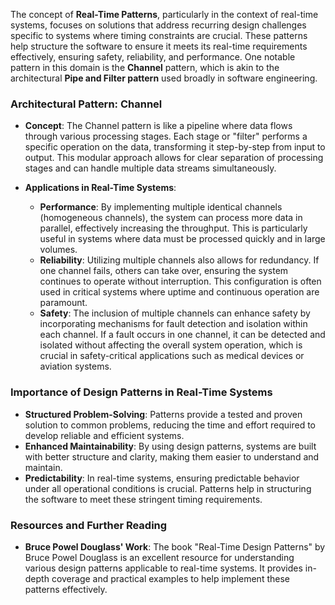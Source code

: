The concept of **Real-Time Patterns**, particularly in the context of real-time systems, focuses on solutions that address recurring design challenges specific to systems where timing constraints are crucial. These patterns help structure the software to ensure it meets its real-time requirements effectively, ensuring safety, reliability, and performance. One notable pattern in this domain is the **Channel** pattern, which is akin to the architectural **Pipe and Filter pattern** used broadly in software engineering.

### Architectural Pattern: Channel
- **Concept**: The Channel pattern is like a pipeline where data flows through various processing stages. Each stage or "filter" performs a specific operation on the data, transforming it step-by-step from input to output. This modular approach allows for clear separation of processing stages and can handle multiple data streams simultaneously.
  
- **Applications in Real-Time Systems**:
  - **Performance**: By implementing multiple identical channels (homogeneous channels), the system can process more data in parallel, effectively increasing the throughput. This is particularly useful in systems where data must be processed quickly and in large volumes.
  - **Reliability**: Utilizing multiple channels also allows for redundancy. If one channel fails, others can take over, ensuring the system continues to operate without interruption. This configuration is often used in critical systems where uptime and continuous operation are paramount.
  - **Safety**: The inclusion of multiple channels can enhance safety by incorporating mechanisms for fault detection and isolation within each channel. If a fault occurs in one channel, it can be detected and isolated without affecting the overall system operation, which is crucial in safety-critical applications such as medical devices or aviation systems.

### Importance of Design Patterns in Real-Time Systems
- **Structured Problem-Solving**: Patterns provide a tested and proven solution to common problems, reducing the time and effort required to develop reliable and efficient systems.
- **Enhanced Maintainability**: By using design patterns, systems are built with better structure and clarity, making them easier to understand and maintain.
- **Predictability**: In real-time systems, ensuring predictable behavior under all operational conditions is crucial. Patterns help in structuring the software to meet these stringent timing requirements.

### Resources and Further Reading
- **Bruce Powel Douglass' Work**: The book "Real-Time Design Patterns" by Bruce Powel Douglass is an excellent resource for understanding various design patterns applicable to real-time systems. It provides in-depth coverage and practical examples to help implement these patterns effectively.

